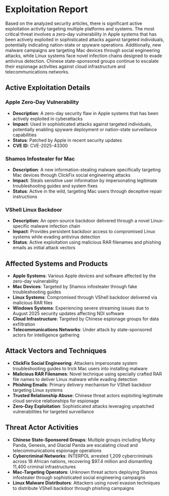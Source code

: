 # Exploitation Report

Based on the analyzed security articles, there is significant active exploitation activity targeting multiple platforms and systems. The most critical threat involves a zero-day vulnerability in Apple systems that has been actively exploited in sophisticated attacks against targeted individuals, potentially indicating nation-state or spyware operations. Additionally, new malware campaigns are targeting Mac devices through social engineering attacks, while Linux systems face novel infection chains designed to evade antivirus detection. Chinese state-sponsored groups continue to escalate their espionage activities against cloud infrastructure and telecommunications networks.

## Active Exploitation Details

### Apple Zero-Day Vulnerability
- **Description**: A zero-day security flaw in Apple systems that has been actively exploited in cyberattacks
- **Impact**: Used in sophisticated attacks against targeted individuals, potentially enabling spyware deployment or nation-state surveillance capabilities
- **Status**: Patched by Apple in recent security updates
- **CVE ID**: CVE-2025-43300

### Shamos Infostealer for Mac
- **Description**: A new information-stealing malware specifically targeting Mac devices through ClickFix social engineering attacks
- **Impact**: Steals sensitive user information by impersonating legitimate troubleshooting guides and system fixes
- **Status**: Active in the wild, targeting Mac users through deceptive repair instructions

### VShell Linux Backdoor
- **Description**: An open-source backdoor delivered through a novel Linux-specific malware infection chain
- **Impact**: Provides persistent backdoor access to compromised Linux systems while evading antivirus detection
- **Status**: Active exploitation using malicious RAR filenames and phishing emails as initial attack vectors

## Affected Systems and Products

- **Apple Systems**: Various Apple devices and software affected by the zero-day vulnerability
- **Mac Devices**: Targeted by Shamos infostealer through fake troubleshooting guides
- **Linux Systems**: Compromised through VShell backdoor delivered via malicious RAR files
- **Windows Systems**: Experiencing severe streaming issues due to August 2025 security updates affecting NDI software
- **Cloud Infrastructure**: Targeted by Chinese espionage groups for data exfiltration
- **Telecommunications Networks**: Under attack by state-sponsored actors for intelligence gathering

## Attack Vectors and Techniques

- **ClickFix Social Engineering**: Attackers impersonate system troubleshooting guides to trick Mac users into installing malware
- **Malicious RAR Filenames**: Novel technique using specially crafted RAR file names to deliver Linux malware while evading detection
- **Phishing Emails**: Primary delivery mechanism for VShell backdoor targeting Linux systems
- **Trusted Relationship Abuse**: Chinese threat actors exploiting legitimate cloud service relationships for espionage
- **Zero-Day Exploitation**: Sophisticated attacks leveraging unpatched vulnerabilities for targeted surveillance

## Threat Actor Activities

- **Chinese State-Sponsored Groups**: Multiple groups including Murky Panda, Genesis, and Glacial Panda are escalating cloud and telecommunications espionage operations
- **Cybercriminal Networks**: INTERPOL arrested 1,209 cybercriminals across 18 African nations, recovering $97.4 million and dismantling 11,400 criminal infrastructures
- **Mac-Targeting Operators**: Unknown threat actors deploying Shamos infostealer through sophisticated social engineering campaigns
- **Linux Malware Distributors**: Attackers using novel evasion techniques to distribute VShell backdoor through phishing campaigns